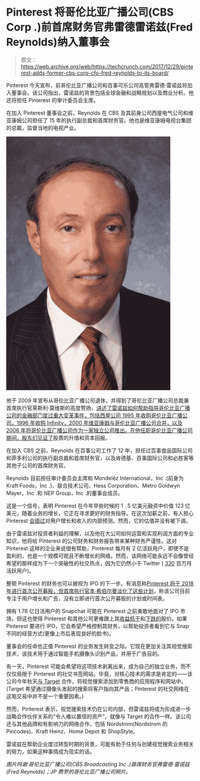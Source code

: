 # Pinterest 将哥伦比亚广播公司(CBS Corp .)前首席财务官弗雷德雷诺兹(Fred Reynolds)纳入董事会

> 原文：<https://web.archive.org/web/https://techcrunch.com/2017/12/29/pinterest-adds-former-cbs-corp-cfo-fred-reynolds-to-its-board/>

Pinterest 今天宣布，前哥伦比亚广播公司和百事可乐公司高管弗雷德·雷诺兹将加入董事会。该公司指出，雷诺兹的背景包括全球金融和战略规划以及商业分析。他还将担任 Pinterest 的审计委员会主席。

在加入 Pinterest 董事会之前，Reynolds 在 CBS 及其前身公司西屋电气公司和维亚康姆公司担任了 15 年的执行副总裁和首席财务官。他也是维亚康姆电视台集团的总裁，监督当地的电视产业。

![](img/f38dfea8746d02a5b65d422e7a78bc4a.png)

他于 2009 年宣布从哥伦比亚广播公司退休，并得到了哥伦比亚广播公司总裁兼首席执行官莱斯利·莫维斯的高度赞扬，[讲述了雷诺兹如何帮助指导哥伦比亚广播公司的金融部门度过重大变革事件，包括西屋公司 1995 年收购哥伦比亚广播公司，1996 年收购 Infinity，2000 年维亚康姆与哥伦比亚广播公司合并，以及 2006 年将哥伦比亚广播公司作为一家独立公司推出。在他任职哥伦比亚广播公司期间，股东们](https://web.archive.org/web/20230313104252/https://www.cbscorporation.com/2009/06/fred-reynolds-to-retire-as-executive-vice-president-and-chief-financial-officer-of-cbs-corporation/)[见证了](https://web.archive.org/web/20230313104252/http://ww2.cfo.com/human-capital-careers/2006/08/cbss-fred-reynolds/)股票的升值和资本回报。

在加入 CBS 之前，Reynolds 在百事公司工作了 12 年，担任过百事食品国际公司和菲多利公司的执行副总裁和首席财务官，以及肯德基、百事国际公司和必胜客等其他子公司的首席财务官。

Reynolds 目前担任审计委员会主席和 Mondelēz International，Inc .(前身为 Kraft Foods，Inc .)、联合技术公司、Hess Corporation、Metro Goldwyn Mayer，Inc .和 NEP Group，Inc .的董事会成员。

这是一个信号，表明 Pinterest 在今年早些时候的 1 . 5 亿美元融资中价值 123 亿美元，随着业务的增长，它正在寻求更好的财务指导。在这次加薪之前，有人担心 Pinterest [会错过](https://web.archive.org/web/20230313104252/https://techcrunch.com/2015/10/16/leaked-pinterest-documents-show-revenue-growth-forecasts/)对用户增长和收入的内部预测。然而，它的估值并没有被下调。

由于雷诺兹对投资者利益的理解，以及他在大公司如何运营和实现利润方面的专业知识，他将给 Pinterest 的公司财务和财务报告带来某种财务严谨性。这对 Pinterest 这样的企业来说很有帮助，Pinterest 每月有 2 亿活跃用户，即使不是盈利的，也是一个规模可观且不断增长的网络。然而，该网络可能永远不会像曾经希望的那样成为下一个突破性的社交热点，因为它仍然小于 Twitter ( [330](https://web.archive.org/web/20230313104252/https://techcrunch.com/2017/11/07/twitter-officially-expands-its-character-count-to-280-starting-today/) 百万月活跃用户)。

整顿 Pinterest 的财务也可以被视为 IPO 的下一步。有消息称[Pinterest 将于 2018 年进行首次公开募股，但首席执行官本·希伯尔曼](https://web.archive.org/web/20230313104252/https://news.crunchbase.com/news/unpacking-pinterests-150m-series-whatever/)[淡化了这些计划](https://web.archive.org/web/20230313104252/https://www.cnbc.com/2017/09/26/pinterest-ipo-no-immediate-plan-or-timeline-ceo-ben-silbermann-says.html)，称该公司目前专注于用户增长和广告，没有立即进行首次公开募股的计划或时间表。

拥有 1.78 亿日活用户的 Snapchat 可能在 Pinterest 之前勇敢地面对了 IPO 市场，但这也使得 Pinterest 和其他公司更难跟上其[收益低于](https://web.archive.org/web/20230313104252/https://www.cnbc.com/2017/11/08/why-snapchat-is-a-mess-after-3q-earnings--commentary.html)和[下跌的](https://web.archive.org/web/20230313104252/https://techcrunch.com/2017/11/07/snap-earnings-q3-2017/)股价。如果 Pinterest 要进行 IPO，它会希望严格控制其财务，以帮助投资者看到它与 Snap 不同的经营方式(更像上市后表现良好的脸书)。

董事会的任命也正值 Pinterest 的业务发生转变之际。它现在更加关注其视觉搜索技术，该技术用于通过智能手机摄像头识别产品，并用于广告目的。

有一天，Pinterest 可能会希望将这项技术剥离出来，成为自己的独立业务，而不仅仅局限于 Pinterest 的社交书签网站。毕竟，对核心技术的需求是肯定的——该公司今年秋天[与 Target](https://web.archive.org/web/20230313104252/https://techcrunch.com/2017/09/25/target-is-adding-pinterests-visual-search-tool-to-its-app-and-website/) 合作，将视觉搜索添加到零售商的应用程序和网站中。(Target 希望通过摄像头发起的搜索将客户指向其产品；Pinterest 的社交网络在这笔交易中并不是一个重要因素。)

然而，Pinterest 表示，视觉搜索技术仍在公司内部，但雷诺兹将成为形成进一步战略合作伙伴关系的“令人难以置信的资产”，就像与 Target 的合作一样。该公司还与其他品牌和有影响力的网络合作，包括 Nordstrom(Nordstrom 的 Pincodes)、Kraft Heinz、Home Depot 和 ShopStyle。

雷诺兹在帮助企业度过转型时期的背景，可能有助于任何与创建视觉搜索业务相关的努力，如果这种事情成为现实的话。

*图片鸣谢:哥伦比亚广播公司(CBS Broadcasting Inc .)首席财务官弗雷德·雷诺兹(Fred Reynolds)；JP 费罗的哥伦比亚广播公司照片。*